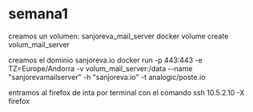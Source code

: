 # semana1
creamos un volumen: sanjoreva_mail_server
docker volume create volum_mail_server

creamos el dominio sanjoreva.io
docker run -p 443:443 -e TZ=Europe/Andorra -v volum_mail_server:/data --name "sanjorevamailserver" -h "sanjoreva.io" -t analogic/poste.io

entramos al firefox de inta por terminal con el comando
ssh 10.5.2.10 -X firefox

